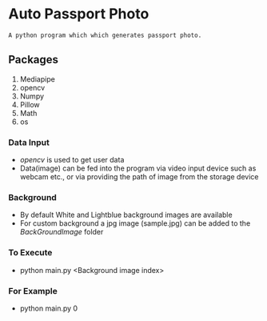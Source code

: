 # __Auto Passport Photo__

    A python program which which generates passport photo.

## Packages
1. Mediapipe
2. opencv
3. Numpy
4. Pillow
5. Math
6. os

### Data Input
- _opencv_ is used to get user data
- Data(image) can be fed into the program via video input device such as webcam etc., or via providing the path of image from the storage device

### Background 
- By default White and Lightblue background images are available
- For custom background a jpg image (sample.jpg) can be added to the _BackGroundImage_ folder

### To Execute
- python main.py \<Background image index\>

### For Example
- python main.py 0    
